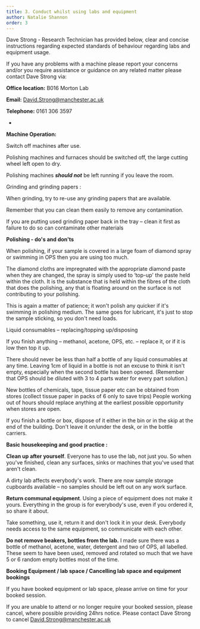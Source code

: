 ```yaml
---
title: 3. Conduct whilst using labs and equipment
author: Natalie Shannon
order: 3
---
```

Dave Strong - Research Technician has provided below, clear and concise
instructions regarding expected standards of behaviour regarding labs
and equipment usage.

If you have any problems with a machine please report your concerns
and/or you require assistance or guidance on any related matter please
contact Dave Strong via:

**Office location:** B016 Morton Lab

**Email:** David.Strong@manchester.ac.uk

**Telephone:** 0161 306 3597

  -
  **Machine Operation:**
  
  Switch off machines after use.
  
  Polishing machines and furnaces should be switched off, the large cutting wheel left open to dry.
  
  Polishing machines ***should not*** be left running if you leave the room.

  Grinding and grinding papers :

  When grinding, try to re-use any grinding papers that are available.
  
  Remember that you can clean them easily to remove any contamination.
  
  If you are putting used grinding paper back in the tray – clean it first as failure to do so can contaminate other materials

  **Polishing - do's and don'ts**

  When polishing, if your sample is covered in a large foam of diamond spray or swimming in OPS then you are using too much.
  
  The diamond cloths are impregnated with the appropriate diamond paste when they are changed, the spray is simply used to ‘top-up' the paste held within the cloth. It is the substance that is held within the fibres of the cloth that does the polishing, any that is floating around on the surface is not contributing to your polishing.
  
  This is again a matter of patience; it won't polish any quicker if it's swimming in polishing medium. The same goes for lubricant, it's just to stop the sample sticking, so you don't need loads.
  
  Liquid consumables – replacing/topping up/disposing

  If you finish anything – methanol, acetone, OPS, etc. – replace it, or if it is low then top it up.
  
  There should never be less than half a bottle of any liquid consumables at any time. Leaving 1cm of liquid in a bottle is not an excuse to think it isn't empty, especially when the second bottle has been opened. (Remember that OPS should be diluted with 3 to 4 parts water for every part solution.)
  
  New bottles of chemicals, tape, tissue paper etc can be obtained from stores (collect tissue paper in packs of 6 only to save trips) People working out of hours should replace anything at the earliest possible opportunity when stores are open.
  
  If you finish a bottle or box, dispose of it either in the bin or in the skip at the end of the building. Don't leave it on/under the desk, or in the bottle carriers.

 **Basic housekeeping and good practice :**

  **Clean up after yourself**. Everyone has to use the lab, not just you. So when you've finished, clean any surfaces, sinks or machines that you've used that aren't clean.
  
  A dirty lab affects everybody's work. There are now sample storage cupboards available – no samples should be left out on any work surface.
  
  **Return communal equipment**. Using a piece of equipment does not make it yours. Everything in the group is for everybody's use, even if you ordered it, so share it about.
  
  Take something, use it, return it and don't lock it in your desk. Everybody needs access to the same equipment, so communicate with each other.
  
  **Do not remove beakers, bottles from the lab.** I made sure there was a bottle of methanol, acetone, water, detergent and two of OPS, all labelled. These seem to have been used, removed and rotated so much that we have 5 or 6 random empty bottles most of the time.

  **Booking Equipment / lab space / Cancelling lab space and equipment bookings**

  If you have booked equipment or lab space, please arrive on time for your booked session.
  
  If you are unable to attend or no longer require your booked session, please cancel, where possible providing 24hrs notice.
  Please contact Dave Strong to cancel David.Strong@manchester.ac.uk 

  
